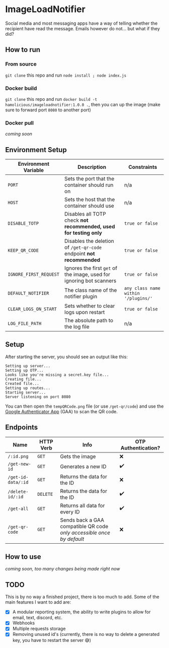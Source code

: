 # ImageLoadNotifier
Social media and most messaging apps have a way of telling whether the recipient have read the message. Emails however do not... but what if they did?

## How to run
### From source
`git clone` this repo and run `node install ; node index.js`

### Docker build
`git clone` this repo and run `docker build -t hamolicious/imageloadnotifier:1.0.0 .`, then you can up the image (make sure to forward port `8080` to another port)

### Docker pull
*coming soon*

## Environment Setup
| Environment Variable | Description | Constraints |
| --- | --- | --- |
| `PORT` | Sets the port that the container should run on | n/a |
| `HOST` | Sets the host that the container should use | n/a |
| `DISABLE_TOTP` | Disables all TOTP check **not recommended, used for testing only** | `true or false` |
| `KEEP_QR_CODE` | Disables the deletion of `/get-qr-code` endpoint **not recommended** | `true or false` |
| `IGNORE_FIRST_REQUEST` | Ignores the first `get` of the image, used for ignoring bot scanners | `true or false` |
| `DEFAULT_NOTIFIER` | The class name of the notifier plugin | `any class name within '/plugins/'` |
| `CLEAR_LOGS_ON_START` | Sets whether to clear logs upon restart | `true or false` |
| `LOG_FILE_PATH` | The absolute path to the log file | n/a |

## Setup
After starting the server, you should see an output like this:
```
Setting up server...
Setting up OTP...
Looks like you're missing a secret.key file...
Creating file...
Created file...
Setting up routes...
Starting server...
Server listening on port 8080
```
You can then open the `tempQRCode.png` file (or use `/get-qr/code`) and use the [Google Authenticator App](https://play.google.com/store/apps/details?id=com.google.android.apps.authenticator2&hl=en_GB&gl=US) (GAA) to scan the QR code.

## Endpoints
| Name | HTTP Verb | Info | OTP Authentication? |
| --- | --- | --- | --- |
| `/:id.png` | `GET` | Gets the image | ❌ |
| `/get-new-id` | `GET` | Generates a new ID | ✔️ |
| `/get-id-data/:id` | `GET` | Returns the data for the ID | ❌ |
| `/delete-id/:id` | `DELETE` | Returns the data for the ID | ✔️ |
| `/get-all` | `GET` | Returns all data for every ID | ✔️ |
| `/get-qr-code` | `GET` | Sends back a GAA compatible QR code *only accessible once by default* | ❌ |

## How to use
*coming soon, too many changes being made right now*

## TODO
This is by no way a finished project, there is too much to add. Some of the main features I want to add are:
 - [x] A modular reporting system, the ability to write plugins to allow for email, text, discord, etc.
 - [x] Webhooks
 - [x] Multiple requests storage
 - [x] Removing unused id's (currently, there is no way to delete a generated key, you have to restart the server 😅)
